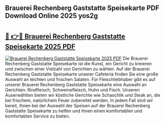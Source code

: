 ## Brauerei Rechenberg Gaststatte Speisekarte PDF Download Online 2025 yos2g

# <h2><a href="http://gcccl2u.nevu.top/?p=Brauerei+Rechenberg+Gaststatte+Speisekarte">🔗 👉🔴 Brauerei Rechenberg Gaststatte Speisekarte 2025 PDF</a></h2>

[![Brauerei Rechenberg Gaststatte Speisekarte 2025 PDF](https://i.imgur.com/dBaPXMq.png)](http://gcccl2u.nevu.top/?p=Brauerei+Rechenberg+Gaststatte+Speisekarte)
Die Brauerei Rechenberg Gaststatte Speisekarte ist die Kunst, ein Gericht zu kreieren und zwischen einer Vielzahl von Gerichten zu wählen. Auf der Brauerei Rechenberg Gaststatte Speisekarte unserer Cafeteria finden Sie eine große Auswahl an leichten und frischen Salaten. Für Fleischliebhaber gibt es auf unserer Brauerei Rechenberg Gaststatte Speisekarte eine Auswahl an Gerichten: Rindfleisch, Schweinefleisch, Huhn und Fisch. Unseren Auserwählten bieten wir köstliche Gerichte wie Schaschlik und Steak an, die bei frischem, natürlichem Feuer zubereitet werden. In jedem Fall sind wir bereit, Ihnen bei der Auswahl der Speisen auf der Brauerei Rechenberg Gaststatte Speisekarte zu helfen und Ihnen einen komfortablen und komfortablen Service zu bieten.
